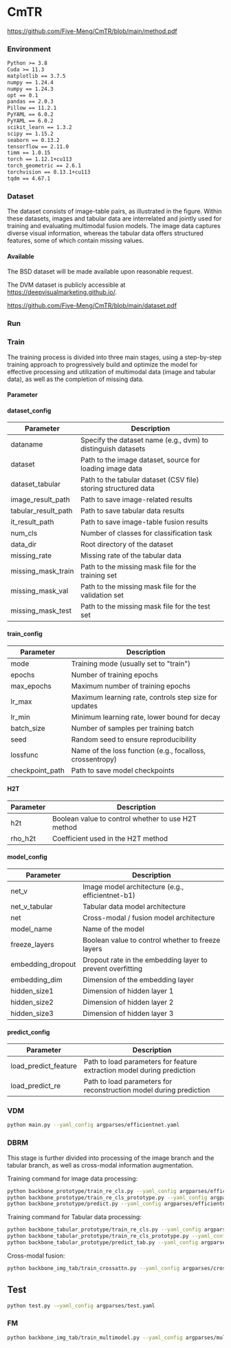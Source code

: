 # CmTR

https://github.com/Five-Meng/CmTR/blob/main/method.pdf

### Environment

```markdown
Python >= 3.8
Cuda >= 11.3
matplotlib == 3.7.5 
numpy == 1.24.4 
numpy == 1.24.3 
opt == 0.1 
pandas == 2.0.3 
Pillow == 11.2.1
PyYAML == 6.0.2 
PyYAML == 6.0.2 
scikit_learn == 1.3.2 
scipy == 1.15.2 
seaborn == 0.13.2 
tensorflow == 2.11.0 
timm == 1.0.15 
torch == 1.12.1+cu113 
torch_geometric == 2.6.1 
torchvision == 0.13.1+cu113
tqdm == 4.67.1
```

### Dataset

The dataset consists of image-table pairs, as illustrated in the figure. Within these datasets, images and tabular data are interrelated and jointly used for training and evaluating multimodal fusion models. The image data captures diverse visual information, whereas the tabular data offers structured features, some of which contain missing values.

#### Available 

The BSD dataset will be made available upon reasonable request. 

The DVM dataset is publicly accessible at https://deepvisualmarketing.github.io/.


https://github.com/Five-Meng/CmTR/blob/main/dataset.pdf

### Run

### Train

The training process is divided into three main stages, using a step-by-step training approach to progressively build and optimize the model for effective processing and utilization of multimodal data (image and tabular data), as well as the completion of missing data.

#### Parameter 

#### dataset_config

| Parameter             | Description                                                    |
| --------------------- | -------------------------------------------------------------- |
| dataname              | Specify the dataset name (e.g., dvm) to distinguish datasets   |
| dataset               | Path to the image dataset, source for loading image data       |
| dataset\_tabular      | Path to the tabular dataset (CSV file) storing structured data |
| image\_result\_path   | Path to save image-related results                             |
| tabular\_result\_path | Path to save tabular data results                              |
| it\_result\_path      | Path to save image-table fusion results                        |
| num\_cls              | Number of classes for classification task                      |
| data\_dir             | Root directory of the dataset                                  |
| missing\_rate         | Missing rate of the tabular data                               |
| missing\_mask\_train  | Path to the missing mask file for the training set             |
| missing\_mask\_val    | Path to the missing mask file for the validation set           |
| missing\_mask\_test   | Path to the missing mask file for the test set                 |


#### train_config

| Parameter        | Description                                               |
| ---------------- | --------------------------------------------------------- |
| mode             | Training mode (usually set to "train")                    |
| epochs           | Number of training epochs                                 |
| max\_epochs      | Maximum number of training epochs                         |
| lr\_max          | Maximum learning rate, controls step size for updates     |
| lr\_min          | Minimum learning rate, lower bound for decay              |
| batch\_size      | Number of samples per training batch                      |
| seed             | Random seed to ensure reproducibility                     |
| lossfunc         | Name of the loss function (e.g., focalloss, crossentropy) |
| checkpoint\_path | Path to save model checkpoints                            |


#### H2T

| Parameter | Description                                        |
| --------- | -------------------------------------------------- |
| h2t       | Boolean value to control whether to use H2T method |
| rho\_h2t  | Coefficient used in the H2T method                 |


#### model_config

| Parameter          | Description                                                |
| ------------------ | ---------------------------------------------------------- |
| net\_v             | Image model architecture (e.g., efficientnet-b1)           |
| net\_v\_tabular    | Tabular data model architecture                            |
| net                | Cross-modal / fusion model architecture                    |
| model\_name        | Name of the model                                          |
| freeze\_layers     | Boolean value to control whether to freeze layers          |
| embedding\_dropout | Dropout rate in the embedding layer to prevent overfitting |
| embedding\_dim     | Dimension of the embedding layer                           |
| hidden\_size1      | Dimension of hidden layer 1                                |
| hidden\_size2      | Dimension of hidden layer 2                                |
| hidden\_size3      | Dimension of hidden layer 3                                |


#### predict_config

| Parameter              | Description                                                            |
| ---------------------- | ---------------------------------------------------------------------- |
| load\_predict\_feature | Path to load parameters for feature extraction model during prediction |
| load\_predict\_re      | Path to load parameters for reconstruction model during prediction     |


###  VDM

```bash
python main.py --yaml_config argparses/efficientnet.yaml
```

### DBRM

This stage is further divided into processing of the image branch and the tabular branch, as well as cross-modal information augmentation.

Training command for image data processing:

```bash
python backbone_prototype/train_re_cls.py --yaml_config argparses/efficientnet_re_cls.yaml
python backbone_prototype/train_re_cls_prototype.py --yaml_config argparses/efficientnet_re_cls_prototype.yaml
python backbone_prototype/predict.py --yaml_config argparses/efficientnet_re_cls.yaml
```

Training command for Tabular data processing:

```bash
python backbone_tabular_prototype/train_re_cls.py --yaml_config argparses/mlp_re_cls.yaml
python backbone_tabular_prototype/train_re_cls_prototype.py --yaml_config argparses/mlp_re_cls_prototype.yaml
python backbone_tabular_prototype/predict_tab.py --yaml_config argparses/mlp_re_cls.yaml
```

Cross-modal fusion:

```bash
python backbone_img_tab/train_crossattn.py --yaml_config argparses/crossattn.yaml
```


## Test

```bash
python test.py -–yaml_config argparses/test.yaml
```

### FM

```bash
python backbone_img_tab/train_multimodel.py --yaml_config argparses/multimodel.yaml
```
